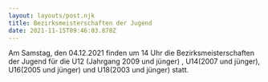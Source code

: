 ```yaml
---
layout: layouts/post.njk
title: Bezirksmeisterschaften der Jugend
date: 2021-11-15T09:46:03.878Z
---
```

Am Samstag, den 04.12.2021 finden um 14 Uhr die Bezirksmeisterschaften der Jugend für die U12 (Jahrgang 2009 und jünger) , U14(2007 und jünger), U16(2005 und jünger) und U18(2003 und jünger) statt.